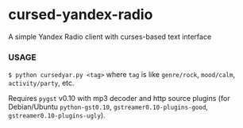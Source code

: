 # cursed-yandex-radio
A simple Yandex Radio client with curses-based text interface

### USAGE
`$ python cursedyar.py <tag>`
where `tag` is like `genre/rock`, `mood/calm`, `activity/party`, etc.

Requires `pygst` v0.10 with mp3 decoder and http source plugins (for Debian/Ubuntu `python-gst0.10`, `gstreamer0.10-plugins-good`, `gstreamer0.10-plugins-ugly`).
